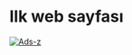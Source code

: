 # Ilk web sayfası

<a href="https://ibb.co/bPn76fv"><img src="https://i.ibb.co/c1dxym8/Ads-z.png" alt="Ads-z" border="0"></a>


<a href = "www.patika.dev"></a>
